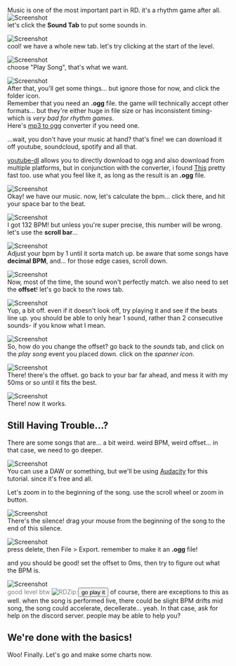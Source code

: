 Music is one of the most important part in RD. it's a rhythm game after all.
![Screenshot](/public/images/basics/basics_8.jpg)  
let's click the **Sound Tab** to put some sounds in.

![Screenshot](/public/images/basics/basics_9.jpg)  
cool! we have a whole new tab. let's try clicking at the start of the level.

![Screenshot](/public/images/basics/basics_10.jpg)  
choose "Play Song", that's what we want.

![Screenshot](/public/images/basics/basics_11.jpg)  
After that, you'll get some things... but ignore those for now, and click the folder icon.  
Remember that you need an **.ogg** file. the game will technically accept other formats... but they're either huge in file size or has inconsistent timing- which is *very bad for rhythm games*.  
Here's [mp3 to ogg](https://flicflac-audio-converter.en.softonic.com/) converter if you need one.

...wait, you don't have your music at hand? that's fine! we can download it off youtube, soundcloud, spotify and all that.

[youtube-dl](https://ytdl-org.github.io/youtube-dl/index.html) allows you to directly download to ogg and also download from multiple platforms, but in conjunction with the converter, i found [This](https://4k-video-downloader.en.softonic.com/download) pretty fast too. use what you feel like it, as long as the result is an **.ogg** file.

![Screenshot](/public/images/basics/basics_12.jpg)  
Okay! we have our music. now, let's calculate the bpm... click there, and hit your space bar to the beat.

![Screenshot](/public/images/basics/basics_13.jpg)  
I got 132 BPM! but unless you're super precise, this number will be wrong. let's use the **scroll bar**...

![Screenshot](/public/images/basics/basics_14.jpg)  
Adjust your bpm by 1 until it sorta match up. be aware that some songs have **decimal BPM**, and... for those edge cases, scroll down.

![Screenshot](/public/images/basics/basics_15.jpg)  
Now, most of the time, the sound won't perfectly match. we also need to set the **offset**! let's go back to the *rows* tab.

![Screenshot](/public/images/basics/basics_16.jpg)  
Yup, a bit off. even if it doesn't look off, try playing it and see if the beats line up. you should be able to only hear 1 sound, rather than 2 consecutive sounds- if you know what I mean.

![Screenshot](/public/images/basics/basics_17.jpg)  
So, how do you change the offset? go back to the *sounds* tab, and click on the *play song* event you placed down. click on the *spanner icon*.

![Screenshot](/public/images/basics/basics_18.jpg)  
There! there's the offset. go back to your bar far ahead, and mess it with my 50ms or so until it fits the best.

![Screenshot](/public/images/basics/basics_19.jpg)  
There! now it works.

## Still Having Trouble...?

There are some songs that are... a bit weird. weird BPM, weird offset... in that case, we need to go deeper.

![Screenshot](/public/images/basics/basics_20.jpg)  
You can use a DAW or something, but we'll be using [Audacity](https://www.audacityteam.org/download/) for this tutorial. since it's free and all.

Let's zoom in to the beginning of the song. use the scroll wheel or zoom in button.

![Screenshot](/public/images/basics/basics_21.jpg)  
There's the silence! drag your mouse from the beginning of the song to the end of this silence.

![Screenshot](/public/images/basics/basics_22.jpg)  
press delete, then File > Export. remember to make it an **.ogg** file!

and you should be good! set the offset to 0ms, then try to figure out what the BPM is.

![Screenshot](/public/images/basics/basics_23.jpg)  
<span style="color:#808080">good level btw ![RDZip: ](/public/images/icon/auburn.png)<button class="rdzip" data-clipboard-text="https://cdn.discordapp.com/attachments/611380148431749151/839276814501019648/nelward_-_Ghost.rdzip">go play it</button></span>
of course, there are exceptions to this as well. when the song is performed live, there could be slight BPM drifts mid song, the song could accelerate, decellerate... yeah. In that case, ask for help on the discord server. people may be able to help you?

## We're done with the basics!

Woo! Finally. Let's go and make some charts now.